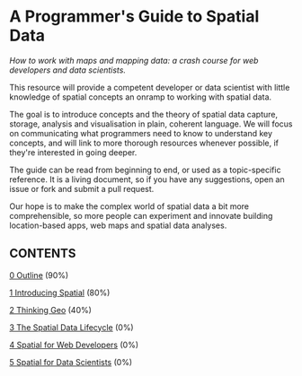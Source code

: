 # A Programmer's Guide to Spatial Data

_How to work with maps and mapping data: a crash course for web developers and data scientists._


This resource will provide a competent developer or data scientist with little knowledge of spatial concepts an onramp to working with spatial data. 

The goal is to introduce concepts and the theory of spatial data capture, storage, analysis and visualisation in plain, coherent language. We will focus on communicating what programmers need to know to understand key concepts, and will link to more thorough resources whenever possible, if they're interested in going deeper.

The guide can be read from beginning to end, or used as a topic-specific reference. It is a living document, so if you have any suggestions, open an issue or fork and submit a pull request. 

Our hope is to make the complex world of spatial data a bit more comprehensible, so more people can experiment and innovate building location-based apps, web maps and spatial data analyses.

## CONTENTS

[0 Outline](./0-OUTLINE.md) (90%)

[1 Introducing Spatial](./1-INTRODUCING-SPATIAL.md) (80%)

[2 Thinking Geo](./2-THINKING-GEO.md) (40%)

[3 The Spatial Data Lifecycle](./3-SPATIAL-DATA-LIFECYCLE.md) (0%)

[4 Spatial for Web Developers](./4-SPATIAL-WEB-DEVELOPERS.md) (0%)

[5 Spatial for Data Scientists](./5-SPATIAL-DATA-SCIENTISTS.md) (0%)